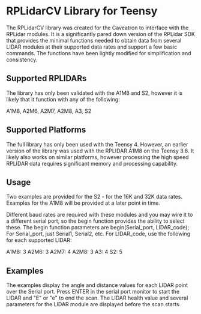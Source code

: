 # RPLidarCV Library for Teensy

The RPLidarCV library was created for the Caveatron to interface with the RPLidar modules. It is a significantly pared down version of the RPLidar SDK that provides the minimal functions needed to obtain data from several LIDAR modules at their supported data rates and support a few basic commands. The functions have been lightly modified for simplification and consistency.

## Supported RPLIDARs

The library has only been validated with the A1M8 and S2, however it is likely that it function with any of the following:

A1M8, A2M6, A2M7, A2M8, A3, S2

## Supported Platforms

The full library has only been used with the Teensy 4. However, an earlier version of the library was used with the RPLIDAR A1M8 on the Teensy 3.6. It likely also works on similar platforms, however processing the high speed RPLIDAR data requires significant memory and processing capability.

## Usage

Two examples are provided for the S2 - for the 16K and 32K data rates. Examples for the A1M8 will be provided at a later point in time.

Different baud rates are required with these modules and you may wire it to a different serial port, so the begin function provides the ability to select these. The begin function parameters are begin(Serial_port, LIDAR_code); For Serial_port, just Serial1, Serial2, etc. For LIDAR_code, use the following for each supported LIDAR:

A1M8: 3
A2M6: 3
A2M7: 4
A2M8: 3
A3:   4
S2:   5

## Examples

The examples display the angle and distance values for each LIDAR point over the Serial port. Press ENTER in the serial port monitor to start the LIDAR and "E" or "e" to end the scan. The LIDAR health value and several parameters for the LIDAR module are displayed before the scan starts.


